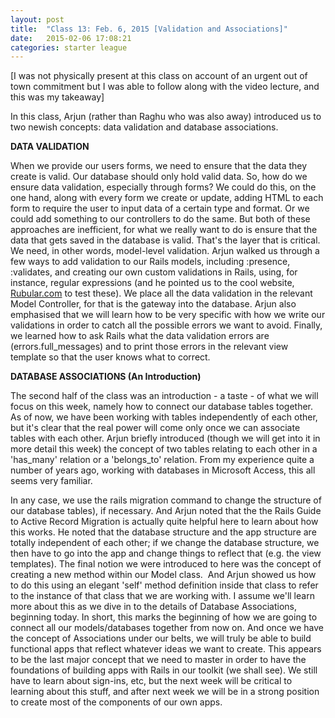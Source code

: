 ```yaml
---
layout: post
title:  "Class 13: Feb. 6, 2015 [Validation and Associations]"
date:   2015-02-06 17:08:21
categories: starter league
---
```


[I was not physically present at this class on account of an urgent out of town commitment but I was able to follow along with the video lecture, and this was my takeaway]

In this class, Arjun (rather than Raghu who was also away) introduced us to two newish concepts: data validation and database associations.

<strong>DATA VALIDATION</strong>

When we provide our users forms, we need to ensure that the data they create is valid. Our database should only hold valid data. So, how do we ensure data validation, especially through forms? We could do this, on the one hand, along with every form we create or update, adding HTML to each form to require the user to input data of a certain type and format. Or we could add something to our controllers to do the same. But both of these approaches are inefficient, for what we really want to do is ensure that the data that gets saved in the database is valid. That's the layer that is critical. We need, in other words, model-level validation. Arjun walked us through a few ways to add validation to our Rails models, including :presence, :validates, and creating our own custom validations in Rails, using, for instance, regular expressions (and he pointed us to the cool website, <a title="Rubular" href="http://www.rubular.com" target="_blank">Rubular.com</a> to test these). We place all the data validation in the relevant Model Controller, for that is the gateway into the database. Arjun also emphasised that we will learn how to be very specific with how we write our validations in order to catch all the possible errors we want to avoid. Finally, we learned how to ask Rails what the data validation errors are (errors.full_messages) and to print those errors in the relevant view template so that the user knows what to correct.

<strong>DATABASE ASSOCIATIONS (An Introduction)</strong>

The second half of the class was an introduction - a taste - of what we will focus on this week, namely how to connect our database tables together. As of now, we have been working with tables independently of each other, but it's clear that the real power will come only once we can associate tables with each other. Arjun briefly introduced (though we will get into it in more detail this week) the concept of two tables relating to each other in a 'has_many' relation or a 'belongs_to' relation. From my experience quite a number of years ago, working with databases in Microsoft Access, this all seems very familiar.

In any case, we use the rails migration command to change the structure of our database tables), if necessary. And Arjun noted that the the Rails Guide to Active Record Migration is actually quite helpful here to learn about how this works. He noted that the database structure and the app structure are totally independent of each other; if we change the database structure, we then have to go into the app and change things to reflect that (e.g. the view templates). The final notion we were introduced to here was the concept of creating a new method within our Model class.  And Arjun showed us how to do this using an elegant 'self' method definition inside that class to refer to the instance of that class that we are working with. I assume we'll learn more about this as we dive in to the details of Database Associations, beginning today. In short, this marks the beginning of how we are going to connect all our models/databases together from now on. And once we have the concept of Associations under our belts, we will truly be able to build functional apps that reflect whatever ideas we want to create. This appears to be the last major concept that we need to master in order to have the foundations of building apps with Rails in our toolkit (we shall see). We still have to learn about sign-ins, etc, but the next week will be critical to learning about this stuff, and after next week we will be in a strong position to create most of the components of our own apps.
